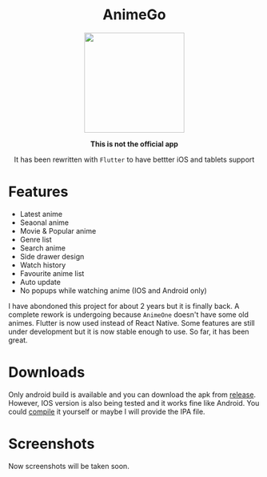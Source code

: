<div align="center">
<h1>AnimeGo</h1>
<img src="https://raw.githubusercontent.com/HenryQuan/AnimeGo-Re/master/design/logo.png" width="200px" height="200px" />

**This is not the official app**

It has been rewritten with `Flutter` to have bettter iOS and tablets support

</div>

# Features
- Latest anime
- Seaonal anime
- Movie & Popular anime
- Genre list
- Search anime
- Side drawer design
- Watch history
- Favourite anime list
- Auto update
- No popups while watching anime (IOS and Android only)

I have abondoned this project for about 2 years but it is finally back. A complete rework is undergoing because `AnimeOne` doesn't have some old animes. Flutter is now used instead of React Native. Some features are still under development but it is now stable enough to use. So far, it has been great. 

# Downloads
Only android build is available and you can download the apk from [release](https://github.com/HenryQuan/AnimeGo-Re/releases/latest). However, IOS version is also being tested and it works fine like Android. You could [compile](https://github.com/HenryQuan/AnimeGo-Re/tree/master/AnimeGo/README.md) it yourself or maybe I will provide the IPA file.

# Screenshots
<!-- <div>
  <img src="https://raw.githubusercontent.com/HenryQuan/React-Native-GoGoAnime/master/screenshots/UWP/1.PNG" width="200px" height="300px" />
  <img src="https://raw.githubusercontent.com/HenryQuan/React-Native-GoGoAnime/master/screenshots/UWP/2.PNG" width="200px" height="300px" />
  <img src="https://raw.githubusercontent.com/HenryQuan/React-Native-GoGoAnime/master/screenshots/UWP/3.PNG" width="200px" height="300px" />
  <img src="https://raw.githubusercontent.com/HenryQuan/React-Native-GoGoAnime/master/screenshots/UWP/4.PNG" width="200px" height="300px" />
  <img src="https://raw.githubusercontent.com/HenryQuan/React-Native-GoGoAnime/master/screenshots/UWP/5.PNG" width="200px" height="300px" />
  <img src="https://raw.githubusercontent.com/HenryQuan/React-Native-GoGoAnime/master/screenshots/UWP/6.PNG" width="200px" height="300px" />
</div> -->
Now screenshots will be taken soon.
